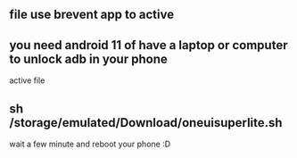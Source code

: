 file use brevent app to active 
---------------------------------
you need android 11 of have a laptop or computer to unlock adb in your phone
---------------------------------
active file

sh /storage/emulated/Download/oneuisuperlite.sh
---------------------------------
wait a few minute and reboot your phone :D
